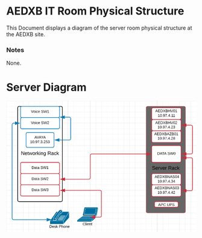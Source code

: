 # AEDXB IT Room Physical Structure
This Document displays a diagram of the server room physical structure at the AEDXB site.

### Notes
None.

# Server Diagram
![FileDiagram](./Media/AEDXBInfrastructure.png)
